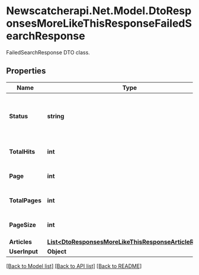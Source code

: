 # Newscatcherapi.Net.Model.DtoResponsesMoreLikeThisResponseFailedSearchResponse
FailedSearchResponse DTO class.

## Properties

Name | Type | Description | Notes
------------ | ------------- | ------------- | -------------
**Status** | **string** |  | [optional] [default to "No Matches for your search"]
**TotalHits** | **int** |  | [optional] [default to 0]
**Page** | **int** |  | [optional] [default to 0]
**TotalPages** | **int** |  | [optional] [default to 0]
**PageSize** | **int** |  | [optional] [default to 0]
**Articles** | [**List&lt;DtoResponsesMoreLikeThisResponseArticleResult&gt;**](DtoResponsesMoreLikeThisResponseArticleResult.md) |  | [optional] 
**UserInput** | **Object** |  | 

[[Back to Model list]](../README.md#documentation-for-models) [[Back to API list]](../README.md#documentation-for-api-endpoints) [[Back to README]](../README.md)

